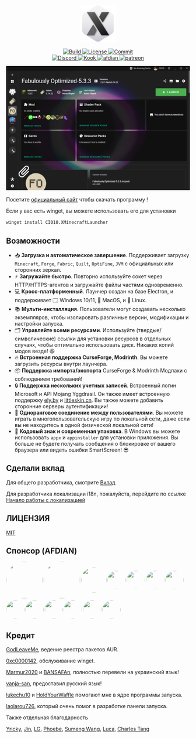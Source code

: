 <p align="center">
  <a href="https://xmcl.app" target="_blank">
    <img alt="Logo" width="100" src="https://github.com/Voxelum/x-minecraft-launcher/blob/master/xmcl-electron-app/icons/dark@256x256.png">
  </a>
</p>

<p align="center">
  <a href="https://github.com/Voxelum/x-minecraft-launcher">
    <img src="https://github.com/Voxelum/x-minecraft-launcher/workflows/Build/badge.svg" alt="Build">
  </a>
  <a href="https://github.com/Voxelum/x-minecraft-launcher/blob/master/LICENSE">
    <img src="https://img.shields.io/npm/l/@xmcl/core.svg" alt="License">
  </a>
  <a href="https://conventionalcommits.org">
    <img src="https://img.shields.io/badge/Conventional%20Commits-1.0.0-yellow.svg" alt="Commit">
  </a>
  <br>
  <a href="https://discord.gg/W5XVwYY7GQ">
    <img src="https://discord.com/api/guilds/405213567118213121/widget.png" alt="Discord">
  </a>
  <a href="https://kook.top/gqjSHh">
    <img src="https://img.shields.io/endpoint?url=https://api.xmcl.app/kook-badge" alt="Kook">
  </a>
  <a href="https://afdian.net/@ci010">
    <img src="https://img.shields.io/endpoint?url=https://api.xmcl.app/afdian-badge" alt="afdian">
  </a>
  <a href="https://patreon.com/xmcl">
    <img src="https://img.shields.io/endpoint.svg?url=https%3A%2F%2Fshieldsio-patreon.vercel.app%2Fapi%3Fusername%3Dxmcl%26type%3Dpledges" alt="patreon">
  </a>
</p>

![home](https://raw.githubusercontent.com/Voxelum/xmcl-page/master/.vitepress/theme/assets/home.png)

Посетите [официальный сайт](https://xmcl.app) чтобы скачать программу !

Если у вас есть winget, вы можете использовать его для установки

```bash
winget install CI010.XMinecraftLauncher
```

## Возможности

- 📥 **Загрузка и автоматическое завершение**. Поддерживает загрузку `Minecraft`, `Forge`, `Fabric`, `Quilt`, `OptiFine`, `JVM` с официальных или сторонних зеркал.
- ⚡️ **Загружайте быстро**. Повторно используйте сокет через HTTP/HTTPS-агентов и загружайте файлы частями одновременно.
- 💻 **Кросс-платформенный**. Лаунчер создан на базе Electron, и поддерживает 🗔 Windows 10/11, 🍎 MacOS, и 🐧 Linux.
- 📚 **Мульти-инсталляция**. Пользователи могут создавать несколько экземпляров, чтобы изолировать различные версии, модификации и настройки запуска.
- 🗂 **Управляйте всеми ресурсами**. Используйте (твердые/символические) ссылки для установки ресурсов в отдельных случаях, чтобы оптимально использовать диск. Никаких копий модов везде! 😆
- 🔥 **Встроенная поддержка CurseForge, Modrinth**. Вы можете загрузить ресурсы внутри лаунчера.
- 📦 **Поддержка импорта/экспорта** CurseForge & Modrinth Модпаки с соблюдением требований!
- 🔒 **Поддержка нескольких учетных записей**. Встроенный логин Microsoft и API Mojang Yggdrasil. Он также имеет встроенную поддержку [ely.by](https://ely.by/) и [littleskin.cn](https://littleskin.cn). Вы также можете добавить сторонние серверы аутентификации!
- 🔗 **Одноранговое соединение между пользователями**. Вы можете играть в многопользовательскую игру по локальной сети, даже если вы не находитесь в одной физической локальной сети!
- 🔑 **Кодовый знак и современная упаковка**. В Windows вы можете использовать `appx` и `appinstaller` для установки приложения. Вы больше не будете получать сообщения о блокировке от вашего браузера или видеть ошибки SmartScreen! 😎

## Сделали вклад

Для общего разработчика, смотрите [Вклад](contributing/CONTRIBUTING.ru.md)

Для разработчика локализации i18n, пожалуйста, перейдите по ссылке [Начало работы с локализацией](https://docs.xmcl.app/en/guide/i18n)
## ЛИЦЕНЗИЯ

[MIT](LICENSE)

## Спонсор (AFDIAN)

<!-- afdian-start -->
<div style="display: flex; align-items: center; justify-items:center; gap: 0.2em; flex-wrap: wrap;">
<a title="爱发电用户_9d663: ￥390.00" href="https://afdian.net/u/9d663ec6fb6711ec9ace52540025c377"> <img width="100" height="100" style="border-radius: 100%" src="https://pic1.afdiancdn.com/default/avatar/avatar-purple.png?imageView2/1/"> </a>
<a title="爱发电用户_19e29: ￥300.00" href="https://afdian.net/u/19e292c21a1d11ee929a52540025c377"> <img width="100" height="100" style="border-radius: 100%" src="https://pic1.afdiancdn.com/default/avatar/avatar-purple.png?imageView2/1/"> </a>
<a title="ahdg: ￥180.00" href="https://afdian.net/u/dd9058ce20df11eba5c052540025c377"> <img width="70" height="70" style="border-radius: 100%" src="https://pic1.afdiancdn.com/user/dd9058ce20df11eba5c052540025c377/avatar/0c776e6de1b1027e951c6d94919eb781_w1280_h1024_s364.jpg"> </a>
<a title="Kandk: ￥30.00" href="https://afdian.net/u/404b86a078e111ecab3652540025c377"> <img width="50" height="50" style="border-radius: 100%" src="https://pic1.afdiancdn.com/user/404b86a078e111ecab3652540025c377/avatar/dfa3e35a696d8d8af5425dd400d68a8d_w607_h527_s432.png"> </a>
<a title="白雨 楠: ￥30.00" href="https://afdian.net/u/7f6ad7161b3e11eb8d0e52540025c377"> <img width="50" height="50" style="border-radius: 100%" src="https://pic1.afdiancdn.com/user/7f6ad7161b3e11eb8d0e52540025c377/avatar/1fa3b75648a15aea8da202c6108d659b_w1153_h1153_s319.jpeg"> </a>
<a title="圣剑: ￥30.00" href="https://afdian.net/u/ef50bc78b3d911ecb85352540025c377"> <img width="50" height="50" style="border-radius: 100%" src="https://pic1.afdiancdn.com/user/user_upload_osl/8a1c4eb2e580b4b8b463ceb2114b6381_w132_h132_s3.jpeg"> </a>
<a title="同谋者: ￥30.00" href="https://afdian.net/u/7c3c65dc004a11eb9a6052540025c377"> <img width="50" height="50" style="border-radius: 100%" src="https://pic1.afdiancdn.com/default/avatar/avatar-blue.png"> </a>
<a title="染川瞳: ￥5.00" href="https://afdian.net/u/89b1218c86e011eaa4d152540025c377"> <img width="50" height="50" style="border-radius: 100%" src="https://pic1.afdiancdn.com/user/89b1218c86e011eaa4d152540025c377/avatar/9bf08f81d231f3054c98f9e5c1c8ce40_w640_h640_s57.jpg"> </a>
<a title="爱发电用户_CvQb: ￥5.00" href="https://afdian.net/u/177bea3cf47211ec990352540025c377"> <img width="50" height="50" style="border-radius: 100%" src="https://pic1.afdiancdn.com/default/avatar/avatar-purple.png"> </a>
<a title="水合: ￥5.00" href="https://afdian.net/u/039508f2b17d11ebad1052540025c377"> <img width="50" height="50" style="border-radius: 100%" src="https://pic1.afdiancdn.com/default/avatar/avatar-orange.png"> </a>
<a title="爱发电用户_0c5c8: ￥5.00" href="https://afdian.net/u/0c5c865e08ee11ecba1352540025c377"> <img width="50" height="50" style="border-radius: 100%" src="https://pic1.afdiancdn.com/default/avatar/avatar-purple.png?imageView2/1/"> </a>
<a title="DIO: ￥5.00" href="https://afdian.net/u/7ac297b4722211eab4a752540025c377"> <img width="50" height="50" style="border-radius: 100%" src="https://pic1.afdiancdn.com/default/avatar/avatar-purple.png"> </a>
<a title="爱发电用户_DJpu: ￥5.00" href="https://afdian.net/u/8c23a236cf7311ec9c3452540025c377"> <img width="50" height="50" style="border-radius: 100%" src="https://pic1.afdiancdn.com/default/avatar/avatar-purple.png"> </a>
</div>
<!-- afdian-end -->

## Кредит

[GodLeaveMe](https://github.com/GodLeaveMe), ведение реестра пакетов AUR.

[0xc0000142](https://github.com/0xc0000142), обслуживание winget.

[Marmur2020](https://github.com/Marmur2020) и [BANSAFAn](https://github.com/BANSAFAn), полностью перевели на украинский язык!

[vanja-san](https://github.com/vanja-san), предоставил русский язык!

[lukechu10](https://github.com/lukechu10) и [HoldYourWaffle](https://github.com/HoldYourWaffle) помогают мне в ядре программы запуска.

[laolarou726](https://github.com/laolarou726), который очень помог в разработке панели запуска.

Также отдельная благодарность

[Yricky](https://github.com/Yricky), [Jin](https://github.com/Indexyz), [LG](https://github.com/LasmGratel), [Phoebe](https://github.com/PhoebezZ), [Sumeng Wang](https://github.com/darkkingwsm), [Luca](https://github.com/LucaIsGenius), [Charles Tang](https://github.com/CharlesQT)
